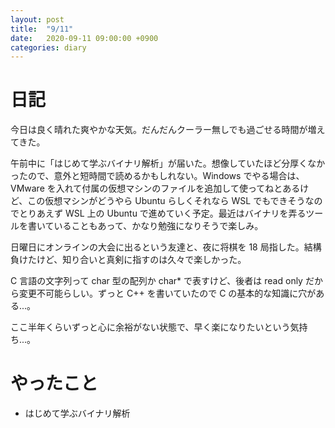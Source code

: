 ```yaml
---
layout: post
title:  "9/11"
date:   2020-09-11 09:00:00 +0900
categories: diary
---
```

# 日記

今日は良く晴れた爽やかな天気。だんだんクーラー無しでも過ごせる時間が増えてきた。

午前中に「はじめて学ぶバイナリ解析」が届いた。想像していたほど分厚くなかったので、意外と短時間で読めるかもしれない。Windows でやる場合は、VMware を入れて付属の仮想マシンのファイルを追加して使ってねとあるけど、この仮想マシンがどうやら Ubuntu らしくそれなら WSL でもできそうなのでとりあえず WSL 上の Ubuntu で進めていく予定。最近はバイナリを弄るツールを書いていることもあって、かなり勉強になりそうで楽しみ。

日曜日にオンラインの大会に出るという友達と、夜に将棋を 18 局指した。結構負けたけど、知り合いと真剣に指すのは久々で楽しかった。

C 言語の文字列って char 型の配列か char* で表すけど、後者は read only だから変更不可能らしい。ずっと C++ を書いていたので C の基本的な知識に穴がある...。

ここ半年くらいずっと心に余裕がない状態で、早く楽になりたいという気持ち...。

# やったこと

- はじめて学ぶバイナリ解析

<script type="text/x-mathjax-config">MathJax.Hub.Config({tex2jax: {inlineMath: [['$','$'], ['\\(','\\)']], processEscapes: true},});</script>
<script async src="https://cdnjs.cloudflare.com/ajax/libs/mathjax/2.7.6/MathJax.js?config=TeX-AMS_CHTML"></script>